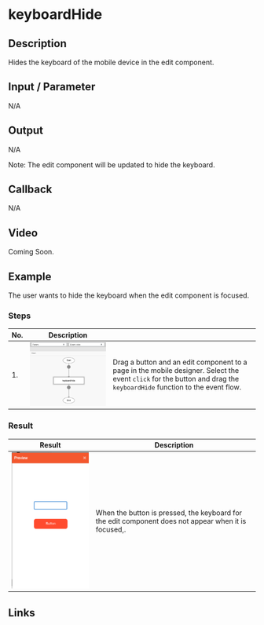 # keyboardHide

## Description

Hides the keyboard of the mobile device in the edit component.

## Input / Parameter

N/A

## Output

N/A

Note: The edit component will be updated to hide the keyboard.

## Callback

N/A

## Video

Coming Soon.

<!-- Format: [![Video]({image-path}?raw=true)]({url-link}) -->

## Example

The user wants to hide the keyboard when the edit component is focused.

<!-- Share a scenario, like a user requirements. -->

### Steps

| No. | Description |  |
| ------ | ------ | ------ |
| 1. | ![](../keyboardHide/keyboardHide-step-1.png?raw=true) | Drag a button and an edit component to a page in the mobile designer. Select the event `click` for the button and drag the `keyboardHide` function to the event flow. |

<!-- Show the steps and share some screenshots.

1. .....

Format: ![]({image-path}?raw=true) -->

### Result

| Result | Description |
| ------ | ------ |
| ![](../keyboardHide/keyboardHide-result-1.png?raw=true) | When the button is pressed, the keyboard for the edit component does not appear when it is focused,. |

<!-- Explain the output.

Format: ![]({image-path}?raw=true) -->

## Links